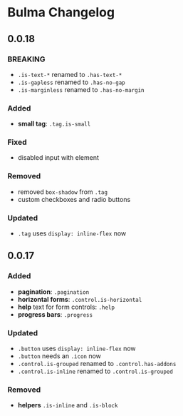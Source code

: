 # Bulma Changelog

## 0.0.18

### BREAKING

* `.is-text-*` renamed to `.has-text-*`
* `.is-gapless` renamed to `.has-no-gap`
* `.is-marginless` renamed to `.has-no-margin`

### Added

* **small tag**: `.tag.is-small`

### Fixed

* disabled input with element

### Removed

* removed `box-shadow` from `.tag`
* custom checkboxes and radio buttons

### Updated

* `.tag` uses `display: inline-flex` now

## 0.0.17

### Added

* **pagination**: `.pagination`
* **horizontal forms**: `.control.is-horizontal`
* **help** text for form controls: `.help`
* **progress bars**: `.progress`

### Updated

* `.button` uses `display: inline-flex` now
* `.button` needs an `.icon` now
* `.control.is-grouped` renamed to `.control.has-addons`
* `.control.is-inline` renamed to `.control.is-grouped`

### Removed

* **helpers** `.is-inline` and `.is-block`
